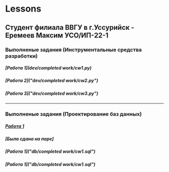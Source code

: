 # Lessons

## Студент филиала ВВГУ в г.Уссурийск - Еремеев Максим УСО/ИП-22-1

### Выполненые задания (Инструментальные средства разработки)

##### [Работа 1](dev/completed work/cw1.py)

##### [Работа 2]("dev/completed work/cw2.py")

##### [Работа 3]("dev/completed work/cw3.py")

---

### Выполненые задания (Проектирование баз данных)

##### [Работа 1]()
##### [Была сдана на паре]

##### [Работа 1]("db/completed work/cw1.sql")

##### [Работа 1]("db/completed work/cw1.sql")